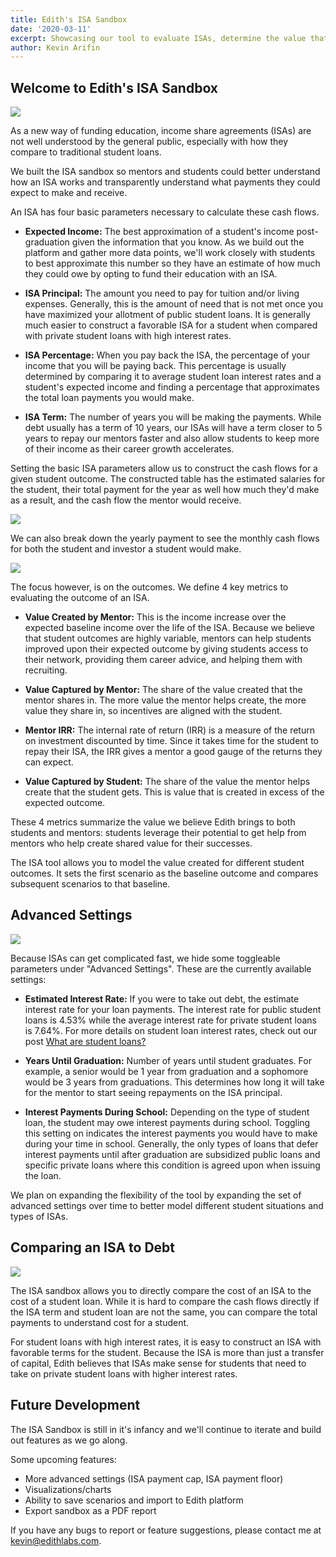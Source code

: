 ```yaml
---
title: Edith's ISA Sandbox
date: '2020-03-11'
excerpt: Showcasing our tool to evaluate ISAs, determine the value that could potentially be created for a student, and compare an ISA to student loans. Check out the post for a walkthrough of the tool, what it means, and how we envision growing the tool in the future.
author: Kevin Arifin
---
```

## Welcome to Edith's ISA Sandbox

![](./isa-sandbox.png)

As a new way of funding education, income share agreements (ISAs) are not well understood by the general public, especially with how they compare to traditional student loans.

We built the ISA sandbox so mentors and students could better understand how an ISA works and transparently understand what payments they could expect to make and receive.

An ISA has four basic parameters necessary to calculate these cash flows.
* **Expected Income:** The best approximation of a student's income post-graduation given the information that you know. As we build out the platform and gather more data points, we'll work closely with students to best approximate this number so they have an estimate of how much they could owe by opting to fund their education with an ISA.

* **ISA Principal:** The amount you need to pay for tuition and/or living expenses. Generally, this is the amount of need that is not met once you have maximized your allotment of public student loans. It is generally much easier to construct a favorable ISA for a student when compared with private student loans with high interest rates.

* **ISA Percentage:** When you pay back the ISA, the percentage of your income that you will be paying back. This percentage is usually determined by comparing it to average student loan interest rates and a student's expected income and finding a percentage that approximates the total loan payments you would make.

* **ISA Term:** The number of years you will be making the payments. While debt usually has a term of 10 years, our ISAs will have a term closer to 5 years to repay our mentors faster and also allow students to keep more of their income as their career growth accelerates.

Setting the basic ISA parameters allow us to construct the cash flows for a given student outcome. The constructed table has the estimated salaries for the student, their total payment for the year as well how much they'd make as a result, and the cash flow the mentor would receive.

![](./isa-yearly.png)

We can also break down the yearly payment to see the monthly cash flows for both the student and investor a student would make.

![](./monthly.png)

The focus however, is on the outcomes. We define 4 key metrics to evaluating the outcome of an ISA.

* **Value Created by Mentor:** This is the income increase over the expected baseline income over the life of the ISA. Because we believe that student outcomes are highly variable, mentors can help students improved upon their expected outcome by giving students access to their network, providing them career advice, and helping them with recruiting.

* **Value Captured by Mentor:** The share of the value created that the mentor shares in. The more value the mentor helps create, the more value they share in, so incentives are aligned with the student.

* **Mentor IRR:** The internal rate of return (IRR) is a measure of the return on investment discounted by time. Since it takes time for the student to repay their ISA, the IRR gives a mentor a good gauge of the returns they can expect.

* **Value Captured by Student:** The share of the value the mentor helps create that the student gets. This is value that is created in excess of the expected outcome.

These 4 metrics summarize the value we believe Edith brings to both students and mentors: students leverage their potential to get help from mentors who help create shared value for their successes.

The ISA tool allows you to model the value created for different student outcomes. It sets the first scenario as the baseline outcome and compares subsequent scenarios to that baseline.

## Advanced Settings

![](./advanced-settings.png)

Because ISAs can get complicated fast, we hide some toggleable parameters under "Advanced Settings". These are the currently available settings:

* **Estimated Interest Rate:** If you were to take out debt, the estimate interest rate for your loan payments. The interest rate for public student loans is 4.53% while the average interest rate for private student loans is 7.64%. For more details on student loan interest rates, check out our post [What are student loans?](/what-are-student-loans)

* **Years Until Graduation:** Number of years until student graduates. For example, a senior would be 1 year from graduation and a sophomore would be 3 years from graduations. This determines how long it will take for the mentor to start seeing repayments on the ISA principal.

* **Interest Payments During School:** Depending on the type of student loan, the student may owe interest payments during school. Toggling this setting on indicates the interest payments you would have to make during your time in school. Generally, the only types of loans that defer interest payments until after graduation are subsidized public loans and specific private loans where this condition is agreed upon when issuing the loan.

We plan on expanding the flexibility of the tool by expanding the set of advanced settings over time to better model different student situations and types of ISAs.

## Comparing an ISA to Debt

![](./debt-tab.png)

The ISA sandbox allows you to directly compare the cost of an ISA to the cost of a student loan. While it is hard to compare the cash flows directly if the ISA term and student loan are not the same, you can compare the total payments to understand cost for a student.

For student loans with high interest rates, it is easy to construct an ISA with favorable terms for the student. Because the ISA is more than just a transfer of capital, Edith believes that ISAs make sense for students that need to take on private student loans with higher interest rates.

## Future Development

The ISA Sandbox is still in it's infancy and we'll continue to iterate and build out features as we go along.

Some upcoming features:
* More advanced settings (ISA payment cap, ISA payment floor)
* Visualizations/charts
* Ability to save scenarios and import to Edith platform
* Export sandbox as a PDF report

If you have any bugs to report or feature suggestions, please contact me at [kevin@edithlabs.com](mailto:kevin@edithlabs.com).